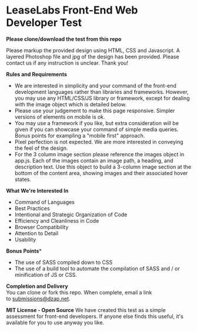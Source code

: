 LeaseLabs Front-End Web Developer Test
=============================

**Please clone/download the test from this repo**

Please markup the provided design using HTML, CSS and Javascript. A layered Photoshop file and jpg of the design has been provided. Please contact us if any instruction is unclear. Thank you!

**Rules and Requirements**
+ We are interested in simplicity and your command of the front-end development languages rather than libraries and frameworks. However, you may use any HTML/CSS/JS library or framework, except for dealing with the image object which is detailed below.
+ Please use your judgement to make this page responsive. Simpler versions of elements on mobile is ok.
+ You may use a framework if you like, but extra consideration will be given if you can showcase your command of simple media queries. Bonus points for exampling a "mobile first" approach.
+ Pixel perfection is not expected. We are more interested in conveying the feel of the design.
+ For the 3 column image section please reference the images object in app.js. Each of the images contain an image path, a heading, and description text. Use this object to build a 3-column image section at the bottom of the content area, showing images and their associated hover states.


**What We're Interested In**
+ Command of Languages
+ Best Practices
+ Intentional and Strategic Organization of Code
+ Efficiency and Cleanliness in Code
+ Browser Compatibility
+ Attention to Detail
+ Usability

**Bonus Points*** 
+ The use of SASS compiled down to CSS
+ The use of a build tool to automate the compilation of SASS and / or minification of JS or CSS.

**Completion and Delivery**  
You can clone or fork this repo. When complete, email a link to submissions@dzap.net.

**MIT License - Open Source**
We have created this test as a simple assessment for front-end developers. If anyone else finds this useful, it's available for you to use anyway you like.
